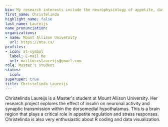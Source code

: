 ```yaml
---
bio: My research interests include the neurophysiology of appetite, data visualization, and R coding.
first_name: Christelinda
highlight_name: false
last_name: Laureijs
name_pronunciation: 
organizations:
- name: Mount Allison University
  url: https://mta.ca/
profiles:
- icon: at-symbol
  label: E-mail Me
  url: mailto:cslaureijs@gmail.com
role: Master's student
status:
  icon: 
superuser: true
title: Christelinda Laureijs
---
```


Christelinda Laureijs is a Master's student at Mount Allison University. Her research project explores the effect of insulin on neuronal activity and synaptic transmission within the dorsomedial hypothalamus. This is a brain region that plays a critical role in appetite regulation and stress responses. Christelinda is also very enthusiastic about R coding and data visualization.
